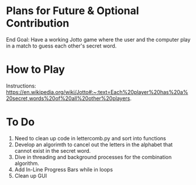 # Plans for Future & Optional Contribution

End Goal: Have a working Jotto game where the user and the computer play in a match to guess each other's secret word.

# How to Play

Instructions:
https://en.wikipedia.org/wiki/Jotto#:~:text=Each%20player%20has%20a%20secret,words%20of%20all%20other%20players.

# To Do

1. Need to clean up code in lettercomb.py and sort into functions
2. Develop an algorimth to cancel out the letters in the alphabet that cannot exist in the secret word.
3. Dive in threading and background processes for the combination algorithm.
4. Add In-Line Progress Bars while in loops
5. Clean up GUI
